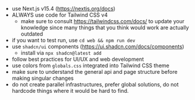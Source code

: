- use Next.js v15.4 (https://nextjs.org/docs)
- ALWAYS use code for Tailwind CSS v4
  - make sure to consult https://tailwindcss.com/docs/ to update your knowledge since many things that you think would work are actually outdated
- if you want to test run, use `cd web && npm run dev`
- use `shadcn/ui` components (https://ui.shadcn.com/docs/components)
  - install via `npx shadcn@latest add`
- follow best practices for UI/UX and web development
- use colors from `globals.css` integrated into Tailwind CSS theme
- make sure to understand the general api and page structure before making singular changes
- do not create parallel infrastructures, prefer global solutions, do not hardcode things where it would be hard to find.
